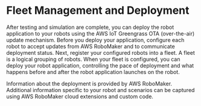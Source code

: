# Fleet Management and Deployment<a name="how-it-works-deployment"></a>

After testing and simulation are complete, you can deploy the robot application to your robots using the AWS IoT Greengrass OTA \(over\-the\-air\) update mechanism\. Before you deploy your application, configure each robot to accept updates from AWS RoboMaker and to communicate deployment status\. Next, register your configured robots into a fleet\. A fleet is a logical grouping of robots\. When your fleet is configured, you can deploy your robot application, controlling the pace of deployment and what happens before and after the robot application launches on the robot\.

Information about the deployment is provided by AWS RoboMaker\. Additional information specific to your robot and scenarios can be captured using AWS RoboMaker cloud extensions and custom code\.
